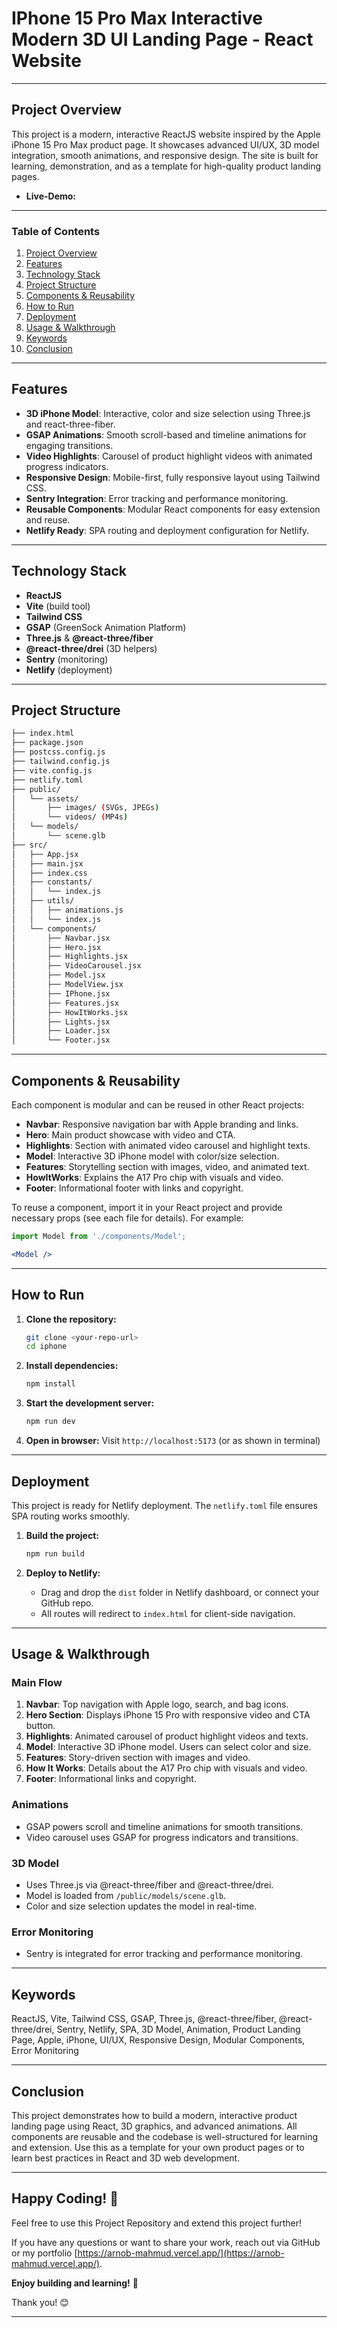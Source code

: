 # IPhone 15 Pro Max Interactive Modern 3D UI Landing Page - React Website

---

## Project Overview

This project is a modern, interactive ReactJS website inspired by the Apple iPhone 15 Pro Max product page. It showcases advanced UI/UX, 3D model integration, smooth animations, and responsive design. The site is built for learning, demonstration, and as a template for high-quality product landing pages.

- **Live-Demo:** []()

---

### Table of Contents

1. [Project Overview](#project-overview)
2. [Features](#features)
3. [Technology Stack](#technology-stack)
4. [Project Structure](#project-structure)
5. [Components & Reusability](#components--reusability)
6. [How to Run](#how-to-run)
7. [Deployment](#deployment)
8. [Usage & Walkthrough](#usage--walkthrough)
9. [Keywords](#keywords)
10. [Conclusion](#conclusion)

---

## Features

- **3D iPhone Model**: Interactive, color and size selection using Three.js and react-three-fiber.
- **GSAP Animations**: Smooth scroll-based and timeline animations for engaging transitions.
- **Video Highlights**: Carousel of product highlight videos with animated progress indicators.
- **Responsive Design**: Mobile-first, fully responsive layout using Tailwind CSS.
- **Sentry Integration**: Error tracking and performance monitoring.
- **Reusable Components**: Modular React components for easy extension and reuse.
- **Netlify Ready**: SPA routing and deployment configuration for Netlify.

---

## Technology Stack

- **ReactJS**
- **Vite** (build tool)
- **Tailwind CSS**
- **GSAP** (GreenSock Animation Platform)
- **Three.js** & **@react-three/fiber**
- **@react-three/drei** (3D helpers)
- **Sentry** (monitoring)
- **Netlify** (deployment)

---

## Project Structure

```bash
├── index.html
├── package.json
├── postcss.config.js
├── tailwind.config.js
├── vite.config.js
├── netlify.toml
├── public/
│   └── assets/
│       ├── images/ (SVGs, JPEGs)
│       └── videos/ (MP4s)
│   └── models/
│       └── scene.glb
├── src/
│   ├── App.jsx
│   ├── main.jsx
│   ├── index.css
│   ├── constants/
│   │   └── index.js
│   ├── utils/
│   │   ├── animations.js
│   │   └── index.js
│   └── components/
│       ├── Navbar.jsx
│       ├── Hero.jsx
│       ├── Highlights.jsx
│       ├── VideoCarousel.jsx
│       ├── Model.jsx
│       ├── ModelView.jsx
│       ├── IPhone.jsx
│       ├── Features.jsx
│       ├── HowItWorks.jsx
│       ├── Lights.jsx
│       ├── Loader.jsx
│       └── Footer.jsx
```

---

## Components & Reusability

Each component is modular and can be reused in other React projects:

- **Navbar**: Responsive navigation bar with Apple branding and links.
- **Hero**: Main product showcase with video and CTA.
- **Highlights**: Section with animated video carousel and highlight texts.
- **Model**: Interactive 3D iPhone model with color/size selection.
- **Features**: Storytelling section with images, video, and animated text.
- **HowItWorks**: Explains the A17 Pro chip with visuals and video.
- **Footer**: Informational footer with links and copyright.

To reuse a component, import it in your React project and provide necessary props (see each file for details). For example:

```jsx
import Model from './components/Model';

<Model />
```

---

## How to Run

1. **Clone the repository:**

   ```sh
   git clone <your-repo-url>
   cd iphone
   ```

2. **Install dependencies:**

   ```sh
   npm install
   ```

3. **Start the development server:**
  
   ```sh
   npm run dev
   ```

4. **Open in browser:**
   Visit `http://localhost:5173` (or as shown in terminal)

---

## Deployment

This project is ready for Netlify deployment. The `netlify.toml` file ensures SPA routing works smoothly.

1. **Build the project:**

   ```sh
   npm run build
   ```

2. **Deploy to Netlify:**
   - Drag and drop the `dist` folder in Netlify dashboard, or connect your GitHub repo.
   - All routes will redirect to `index.html` for client-side navigation.

---

## Usage & Walkthrough

### Main Flow

1. **Navbar**: Top navigation with Apple logo, search, and bag icons.
2. **Hero Section**: Displays iPhone 15 Pro with responsive video and CTA button.
3. **Highlights**: Animated carousel of product highlight videos and texts.
4. **Model**: Interactive 3D iPhone model. Users can select color and size.
5. **Features**: Story-driven section with images and video.
6. **How It Works**: Details about the A17 Pro chip with visuals and video.
7. **Footer**: Informational links and copyright.

### Animations

- GSAP powers scroll and timeline animations for smooth transitions.
- Video carousel uses GSAP for progress indicators and transitions.

### 3D Model

- Uses Three.js via @react-three/fiber and @react-three/drei.
- Model is loaded from `/public/models/scene.glb`.
- Color and size selection updates the model in real-time.

### Error Monitoring

- Sentry is integrated for error tracking and performance monitoring.

---

## Keywords

ReactJS, Vite, Tailwind CSS, GSAP, Three.js, @react-three/fiber, @react-three/drei, Sentry, Netlify, SPA, 3D Model, Animation, Product Landing Page, Apple, iPhone, UI/UX, Responsive Design, Modular Components, Error Monitoring

---

## Conclusion

This project demonstrates how to build a modern, interactive product landing page using React, 3D graphics, and advanced animations. All components are reusable and the codebase is well-structured for learning and extension. Use this as a template for your own product pages or to learn best practices in React and 3D web development.

---

## Happy Coding! 🎉

Feel free to use this Project Repository and extend this project further!  

If you have any questions or want to share your work, reach out via GitHub or my portfolio [https://arnob-mahmud.vercel.app/](https://arnob-mahmud.vercel.app/).

**Enjoy building and learning!** 🚀

Thank you! 😊

---
